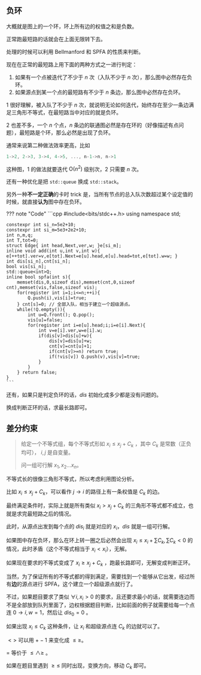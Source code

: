 ## 负环

大概就是图上的一个环，环上所有边的权值之和是负数。

正常跑最短路的话就会在上面无限转下去。

处理的时候可以利用 Bellmanford 和 SPFA 的性质来判断。

现在在正常的最短路上用下面的两种方式之一进行判定：

1. 如果有一个点被迭代了不少于 $n$ 次（入队不少于 $n$ 次），那么图中必然存在负环。
2. 如果源点到某一个点的最短路有不少于 $n$ 条边，那么图中必然存在负环。

1 很好理解，被入队了不少于 $n$ 次，就说明无论如何迭代，始终存在至少一条边满足三角形不等式，在最短路当中对应的就是负环。

2 也差不多，一个 $n$ 个点，$n$ 条边的联通图必然是存在环的（好像描述有点问题），最短路是个环，那么必然是出现了负环。

通常来说第二种做法效率更高，比如

```cpp
1->2, 2->3, 3->4, 4->5, ..., n-1->n, n->1
```

这种图，1 的做法就要迭代 $\text{O}(n^2)$  级别次，2 只需要 $n$ 次。

还有一种优化是把 `std::queue` 换成 `std::stack`。

另外一种**不一定正确**的卡时 trick 是，当所有节点的总入队次数超过某个设定值的时候，就直接**认为**图中存在负环。

??? note "Code"
	```cpp
	#include<bits/stdc++.h>
	using namespace std;
	
	constexpr int si_n=5e2+10;
	constexpr int si_m=5e3+2e2+10;
	int n,m,q;
	int T,tot=0;
	struct Edge{ int head,Next,ver,w; }e[si_m];
	inline void add(int u,int v,int w){ e[++tot].ver=v,e[tot].Next=e[u].head,e[u].head=tot,e[tot].w=w; }
	int dis[si_n],cnt[si_n];
	bool vis[si_n];
	std::queue<int>Q;
	inline bool spfa(int s){
		memset(dis,0,sizeof dis),memset(cnt,0,sizeof cnt),memset(vis,false,sizeof vis);
		for(register int i=1;i<=n;++i){
			Q.push(i),vis[i]=true;
		} cnt[s]=0; // 全部入队，相当于建立一个超级源点。
		while(!Q.empty()){
			int u=Q.front(); Q.pop();
			vis[u]=false;
			for(register int i=e[u].head;i;i=e[i].Next){
				int v=e[i].ver,w=e[i].w;
				if(dis[v]>dis[u]+w){
					dis[v]=dis[u]+w;
					cnt[v]=cnt[u]+1;
					if(cnt[v]>=n) return true;
					if(!vis[v]) Q.push(v),vis[v]=true;
				}
			}
		} return false;
	}
	```

还有，如果只是判定负环的话，$dis$ 初始化成多少都是没有问题的。

换成判断正环的话，求最长路即可。

## 差分约束

> 给定一个不等式组，每个不等式形如 $x_i \le x_j +C_k$ ，其中 $C_k$ 是常数（正负均可）， $i,j$ 是自变量。
>
> 问一组可行解 $x_1,x_2 \dots x_n$。

不等式长的很像三角形不等式，所以考虑利用图论分析。

比如 $x_i\le x_j +C_k$，可以看作 $j\to i$ 的路径上有一条权值是 $C_k$ 的边。

最终满足条件时，实际上就是所有类似 $x_i > x_j+C_k$ 的三角形不等式都不成立，也就是求完最短路之后的情况。

此时，从源点出发到每个点的 $dis_i$ 就是对应的 $x_i$，$dis$ 就是一组可行解。

如果图中存在负环，那么在环上转一圈之后必然会出现 $x_i \le x_i +\sum C_k , \sum C_k <0$ 的情况，此时矛盾（这个不等式相当于 $x_i < x_i$），无解。

如果现在要求的不等式变成了 $x_i \ge x_j + C_k$ ，跑最长路即可，无解变成判断正环。

当然，为了保证所有的不等式都的得到满足，需要找到一个能够从它出发，经过所有**边**的源点进行 SPFA，这个建立一个超级源点就行了。

不过，如果题目要求了类似 $\forall i,x_i>0$ 的要求，且还要求最小的话，就需要连边而不是全部放到队列里面了，边权根据题目判断，比如前面的例子就需要给每一个点连 $0 \to i,w=1$，然后让 $dis_0=0$ 。

如果出现 $x_i \le C_k$ 这种条件，让 $x_i$ 和超级源点连 $C_k$ 的边就可以了。

$< >$ 可以用 $+-1$ 来变化成 $\le \ge$。

$=$ 等价于 $\le \land\ge$ 。

如果在题目里遇到 $\ge \le$ 同时出现，变换方向，移动 $C_k$ 即可。